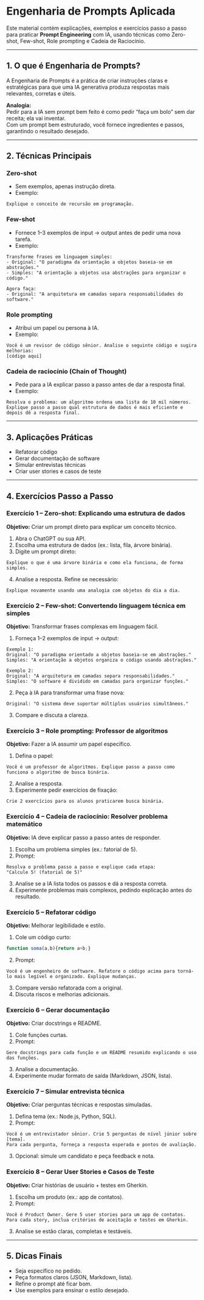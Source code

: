 
# Engenharia de Prompts Aplicada

Este material contém explicações, exemplos e exercícios passo a passo para praticar **Prompt Engineering** com IA, usando técnicas como Zero-shot, Few-shot, Role prompting e Cadeia de Raciocínio.

---

## 1. O que é Engenharia de Prompts?

A Engenharia de Prompts é a prática de criar instruções claras e estratégicas para que uma IA generativa produza respostas mais relevantes, corretas e úteis.

**Analogia:**  
Pedir para a IA sem prompt bem feito é como pedir “faça um bolo” sem dar receita; ela vai inventar.  
Com um prompt bem estruturado, você fornece ingredientes e passos, garantindo o resultado desejado.

---

## 2. Técnicas Principais

### Zero-shot
- Sem exemplos, apenas instrução direta.
- Exemplo:
```
Explique o conceito de recursão em programação.
```

### Few-shot
- Fornece 1–3 exemplos de input → output antes de pedir uma nova tarefa.
- Exemplo:
```
Transforme frases em linguagem simples:
- Original: "O paradigma da orientação a objetos baseia-se em abstrações."
- Simples: "A orientação a objetos usa abstrações para organizar o código."

Agora faça:
- Original: "A arquitetura em camadas separa responsabilidades do software."
```

### Role prompting
- Atribui um papel ou persona à IA.
- Exemplo:
```
Você é um revisor de código sênior. Analise o seguinte código e sugira melhorias:
[código aqui]
```

### Cadeia de raciocínio (Chain of Thought)
- Pede para a IA explicar passo a passo antes de dar a resposta final.
- Exemplo:
```
Resolva o problema: um algoritmo ordena uma lista de 10 mil números.
Explique passo a passo qual estrutura de dados é mais eficiente e depois dê a resposta final.
```

---

## 3. Aplicações Práticas

- Refatorar código
- Gerar documentação de software
- Simular entrevistas técnicas
- Criar user stories e casos de teste

---

## 4. Exercícios Passo a Passo

### Exercício 1 – Zero-shot: Explicando uma estrutura de dados
**Objetivo:** Criar um prompt direto para explicar um conceito técnico.
1. Abra o ChatGPT ou sua API.
2. Escolha uma estrutura de dados (ex.: lista, fila, árvore binária).
3. Digite um prompt direto:
```
Explique o que é uma árvore binária e como ela funciona, de forma simples.
```
4. Analise a resposta. Refine se necessário:
```
Explique novamente usando uma analogia com objetos do dia a dia.
```

### Exercício 2 – Few-shot: Convertendo linguagem técnica em simples
**Objetivo:** Transformar frases complexas em linguagem fácil.
1. Forneça 1–2 exemplos de input → output:
```
Exemplo 1:
Original: "O paradigma orientado a objetos baseia-se em abstrações."
Simples: "A orientação a objetos organiza o código usando abstrações."

Exemplo 2:
Original: "A arquitetura em camadas separa responsabilidades."
Simples: "O software é dividido em camadas para organizar funções."
```
2. Peça à IA para transformar uma frase nova:
```
Original: "O sistema deve suportar múltiplos usuários simultâneos."
```
3. Compare e discuta a clareza.

### Exercício 3 – Role prompting: Professor de algoritmos
**Objetivo:** Fazer a IA assumir um papel específico.
1. Defina o papel:
```
Você é um professor de algoritmos. Explique passo a passo como funciona o algoritmo de busca binária.
```
2. Analise a resposta.
3. Experimente pedir exercícios de fixação:
```
Crie 2 exercícios para os alunos praticarem busca binária.
```

### Exercício 4 – Cadeia de raciocínio: Resolver problema matemático
**Objetivo:** IA deve explicar passo a passo antes de responder.
1. Escolha um problema simples (ex.: fatorial de 5).
2. Prompt:
```
Resolva o problema passo a passo e explique cada etapa:
"Calcule 5! (fatorial de 5)"
```
3. Analise se a IA lista todos os passos e dá a resposta correta.
4. Experimente problemas mais complexos, pedindo explicação antes do resultado.

### Exercício 5 – Refatorar código
**Objetivo:** Melhorar legibilidade e estilo.
1. Cole um código curto:
```js
function soma(a,b){return a+b;}
```
2. Prompt:
```
Você é um engenheiro de software. Refatore o código acima para torná-lo mais legível e organizado. Explique mudanças.
```
3. Compare versão refatorada com a original.
4. Discuta riscos e melhorias adicionais.

### Exercício 6 – Gerar documentação
**Objetivo:** Criar docstrings e README.
1. Cole funções curtas.
2. Prompt:
```
Gere docstrings para cada função e um README resumido explicando o uso das funções.
```
3. Analise a documentação.
4. Experimente mudar formato de saída (Markdown, JSON, lista).

### Exercício 7 – Simular entrevista técnica
**Objetivo:** Criar perguntas técnicas e respostas simuladas.
1. Defina tema (ex.: Node.js, Python, SQL).
2. Prompt:
```
Você é um entrevistador sênior. Crie 5 perguntas de nível júnior sobre [tema].
Para cada pergunta, forneça a resposta esperada e pontos de avaliação.
```
3. Opcional: simule um candidato e peça feedback e nota.

### Exercício 8 – Gerar User Stories e Casos de Teste
**Objetivo:** Criar histórias de usuário + testes em Gherkin.
1. Escolha um produto (ex.: app de contatos).
2. Prompt:
```
Você é Product Owner. Gere 5 user stories para um app de contatos.
Para cada story, inclua critérios de aceitação e testes em Gherkin.
```
3. Analise se estão claras, completas e testáveis.

---

## 5. Dicas Finais
- Seja específico no pedido.
- Peça formatos claros (JSON, Markdown, lista).
- Refine o prompt até ficar bom.
- Use exemplos para ensinar o estilo desejado.
